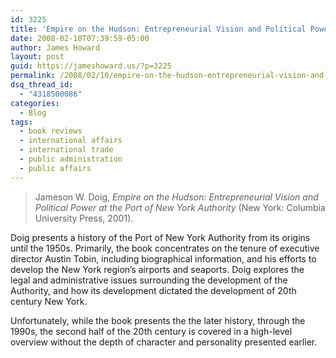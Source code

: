 ```yaml
---
id: 3225
title: 'Empire on the Hudson: Entrepreneurial Vision and Political Power at the Port of New York Authority'
date: 2008-02-10T07:39:59-05:00
author: James Howard
layout: post
guid: https://jameshoward.us/?p=3225
permalink: /2008/02/10/empire-on-the-hudson-entrepreneurial-vision-and-political-power-at-the-port-of-new-york-authority/
dsq_thread_id:
  - "4318500086"
categories:
  - Blog
tags:
  - book reviews
  - international affairs
  - international trade
  - public administration
  - public affairs
---
```

> Jameson W. Doig, _Empire on the Hudson: Entrepreneurial Vision and Political Power at the Port of New York Authority_ (New York: Columbia University Press, 2001).

Doig presents a history of the Port of New York Authority from its origins until the 1950s. Primarily, the book concentrates on the tenure of executive director Austin Tobin, including biographical information, and his efforts to develop the New York region’s airports and seaports.  Doig explores the legal and administrative issues surrounding the development of the Authority, and how its development dictated the development of 20th century New York.

Unfortunately, while the book presents the the later history, through the 1990s, the second half of the 20th century is covered in a high-level overview without the depth of character and personality presented earlier.
